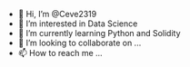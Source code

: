 - 👋 Hi, I’m @Ceve2319
- 👀 I’m interested in Data Science
- 🌱 I’m currently learning Python and Solidity
- 💞️ I’m looking to collaborate on ...
- 📫 How to reach me ...

<!---
Ceve2319/Ceve2319 is a ✨ special ✨ repository because its `README.md` (this file) appears on your GitHub profile.
You can click the Preview link to take a look at your changes.
--->
